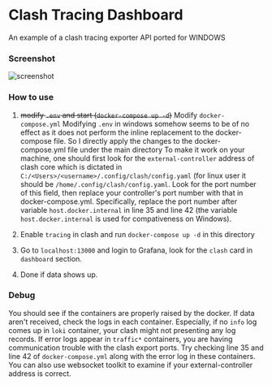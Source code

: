 # Clash Tracing Dashboard

An example of a clash tracing exporter API ported for WINDOWS

### Screenshot

![screenshot](./screenshot/screenshot.png)

### How to use

1. ~~modify `.env` and start (`docker-compose up -d`)~~ Modify `docker-compose.yml`
   Modifying `.env`  in windows somehow seems to be of no effect as it does not perform the inline replacement to the docker-compose file.
   So I directly apply the changes to the docker-compose.yml file under the main directory
   To make it work on your machine, one should first look for the `external-controller` address of clash core which is dictated in `C:/<Users>/<username>/.config/clash/config.yaml` (for linux user it should be `/home/.config/clash/config.yaml`. Look for the port number of this field, then replace your controller's port number with that in docker-compose.yml. Specifically, replace the port number after variable `host.docker.internal` in line 35 and line 42 (the variable `host.docker.internal` is used for compativeness on Windows).

2. Enable `tracing` in clash and run `docker-compose up -d` in this directory

3. Go to `localhost:13000` and login to Grafana, look for the `clash` card in `dashboard` section.
   
5. Done if data shows up.

### Debug

You should see if the containers are properly raised by the docker. If data aren't received, check the logs in each container. Especially, if no `info` log comes up  in `loki` container, your clash might not presenting any log records. If error logs appear in `traffic*` containers, you are having communication trouble with the clash export ports. Try checking line 35 and line 42 of `docker-compose.yml` along with the error log in these containers. You can also use websocket toolkit to examine if your external-controller address is correct.
   


 
 

